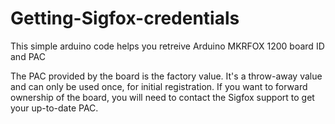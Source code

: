 # Getting-Sigfox-credentials

This simple arduino code helps you retreive Arduino MKRFOX 1200 board ID and PAC

 The PAC provided by the board is the factory value. It's a throw-away value and can only be used once, for initial registration. If you want to forward ownership of the board, you will need to contact the Sigfox support to get your up-to-date PAC.
